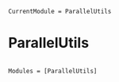 ```@meta
CurrentModule = ParallelUtils
```

# ParallelUtils

```@index
```

```@autodocs
Modules = [ParallelUtils]
```
